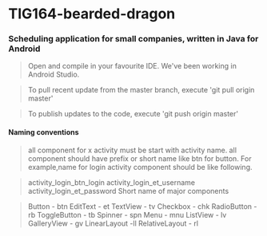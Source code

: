 # TIG164-bearded-dragon #

### Scheduling application for small companies, written in Java for Android ###

> Open and compile in your favourite IDE. We've been working in Android Studio.

> To pull recent update from the master branch, execute 'git pull origin master'

> To publish updates to the code, execute 'git push origin master'


#### Naming conventions ####
>all component for x activity must be start with activity name.
>all component should have prefix or short name like btn for button.
>For example,name for login activity component should be like following.

>activity_login_btn_login
>activity_login_et_username
>activity_login_et_password
>Short name of major components

>Button - btn
>EditText - et
>TextView - tv
>Checkbox - chk
>RadioButton - rb
>ToggleButton - tb
>Spinner - spn
>Menu - mnu
>ListView - lv
>GalleryView - gv
>LinearLayout -ll
>RelativeLayout - rl
